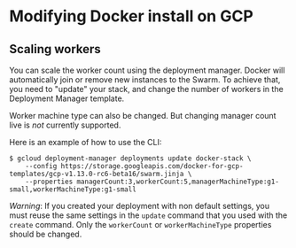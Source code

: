 <!--[metadata]>
+++
title = "Docker for GCP"
description = "Docker for GCP"
keywords = ["iaas, gcp"]
[menu.main]
identifier="docs-gcp-scaling"
parent = "docs-gcp"
name = "Scaling"
weight="200"
+++
<![end-metadata]-->

# Modifying Docker install on GCP

## Scaling workers

You can scale the worker count using the deployment manager. Docker will automatically join or remove new instances to the Swarm.
To achieve that, you need to "update" your stack, and change the number of workers in the Deployment Manager template.

Worker machine type can also be changed. But changing manager count live is _not_ currently supported.

Here is an example of how to use the CLI:

```
$ gcloud deployment-manager deployments update docker-stack \
    --config https://storage.googleapis.com/docker-for-gcp-templates/gcp-v1.13.0-rc6-beta16/swarm.jinja \
    --properties managerCount:3,workerCount:5,managerMachineType:g1-small,workerMachineType:g1-small
```

_Warning_: If you created your deployment with non default settings, you must
reuse the same settings in the `update` command that you used with the `create`
command. Only the `workerCount` or `workerMachineType` properties should be changed.
